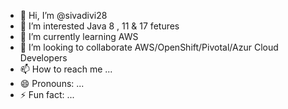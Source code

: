 - 👋 Hi, I’m @sivadivi28
- 👀 I’m interested Java 8 , 11 & 17 fetures
- 🌱 I’m currently learning AWS
- 💞️ I’m looking to collaborate AWS/OpenShift/Pivotal/Azur Cloud Developers
- 📫 How to reach me ...
- 😄 Pronouns: ...
- ⚡ Fun fact: ...

<!---
sivadivi28/sivadivi28 is a ✨ special ✨ repository because its `README.md` (this file) appears on your GitHub profile.
You can click the Preview link to take a look at your changes.
--->

